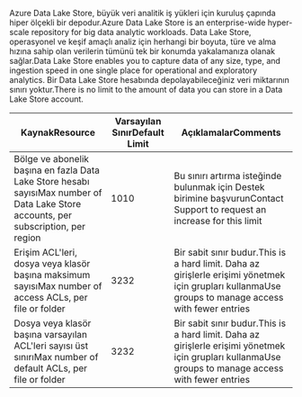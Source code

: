 <span data-ttu-id="2e164-101">Azure Data Lake Store, büyük veri analitik iş yükleri için kuruluş çapında hiper ölçekli bir depodur.</span><span class="sxs-lookup"><span data-stu-id="2e164-101">Azure Data Lake Store is an enterprise-wide hyper-scale repository for big data analytic workloads.</span></span> <span data-ttu-id="2e164-102">Data Lake Store, operasyonel ve keşif amaçlı analiz için herhangi bir boyuta, türe ve alma hızına sahip olan verilerin tümünü tek bir konumda yakalamanıza olanak sağlar.</span><span class="sxs-lookup"><span data-stu-id="2e164-102">Data Lake Store enables you to capture data of any size, type, and ingestion speed in one single place for operational and exploratory analytics.</span></span> <span data-ttu-id="2e164-103">Bir Data Lake Store hesabında depolayabileceğiniz veri miktarının sınırı yoktur.</span><span class="sxs-lookup"><span data-stu-id="2e164-103">There is no limit to the amount of data you can store in a Data Lake Store account.</span></span>

| <span data-ttu-id="2e164-104">**Kaynak**</span><span class="sxs-lookup"><span data-stu-id="2e164-104">**Resource**</span></span> | <span data-ttu-id="2e164-105">**Varsayılan Sınır**</span><span class="sxs-lookup"><span data-stu-id="2e164-105">**Default Limit**</span></span> | <span data-ttu-id="2e164-106">**Açıklamalar**</span><span class="sxs-lookup"><span data-stu-id="2e164-106">**Comments**</span></span> |
| --- | --- | --- |
| <span data-ttu-id="2e164-107">Bölge ve abonelik başına en fazla Data Lake Store hesabı sayısı</span><span class="sxs-lookup"><span data-stu-id="2e164-107">Max number of Data Lake Store accounts, per subscription, per region</span></span> |<span data-ttu-id="2e164-108">10</span><span class="sxs-lookup"><span data-stu-id="2e164-108">10</span></span> | <span data-ttu-id="2e164-109">Bu sınırı artırma isteğinde bulunmak için Destek birimine başvurun</span><span class="sxs-lookup"><span data-stu-id="2e164-109">Contact Support to request an increase for this limit</span></span> |
| <span data-ttu-id="2e164-110">Erişim ACL'leri, dosya veya klasör başına maksimum sayısı</span><span class="sxs-lookup"><span data-stu-id="2e164-110">Max number of access ACLs, per file or folder</span></span> |<span data-ttu-id="2e164-111">32</span><span class="sxs-lookup"><span data-stu-id="2e164-111">32</span></span> | <span data-ttu-id="2e164-112">Bir sabit sınır budur.</span><span class="sxs-lookup"><span data-stu-id="2e164-112">This is a hard limit.</span></span> <span data-ttu-id="2e164-113">Daha az girişlerle erişimi yönetmek için grupları kullanma</span><span class="sxs-lookup"><span data-stu-id="2e164-113">Use groups to manage access with fewer entries</span></span> |
| <span data-ttu-id="2e164-114">Dosya veya klasör başına varsayılan ACL'leri sayısı üst sınırı</span><span class="sxs-lookup"><span data-stu-id="2e164-114">Max number of default ACLs, per file or folder</span></span> |<span data-ttu-id="2e164-115">32</span><span class="sxs-lookup"><span data-stu-id="2e164-115">32</span></span> | <span data-ttu-id="2e164-116">Bir sabit sınır budur.</span><span class="sxs-lookup"><span data-stu-id="2e164-116">This is a hard limit.</span></span> <span data-ttu-id="2e164-117">Daha az girişlerle erişimi yönetmek için grupları kullanma</span><span class="sxs-lookup"><span data-stu-id="2e164-117">Use groups to manage access with fewer entries</span></span> |
